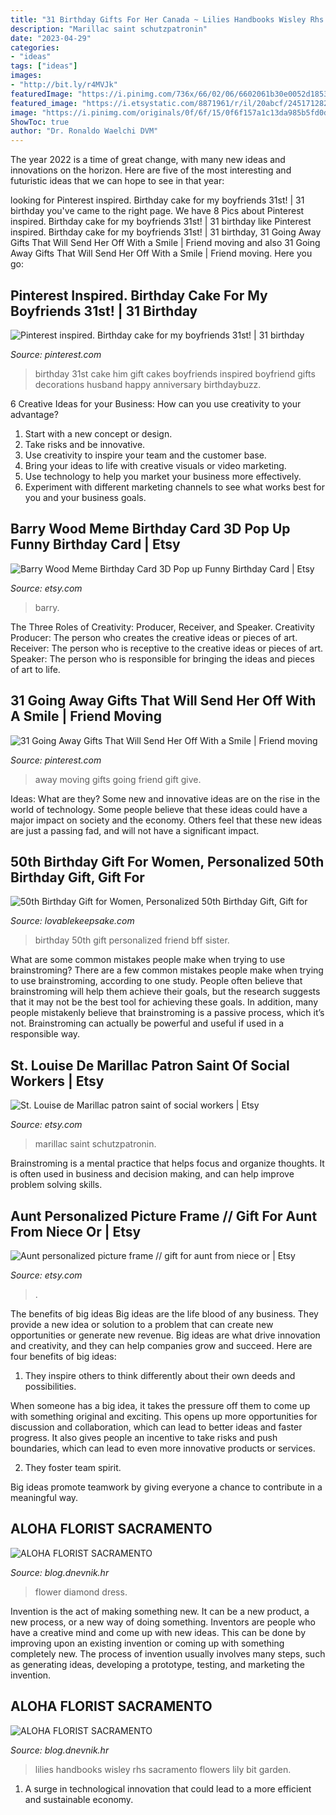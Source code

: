 ```yaml
---
title: "31 Birthday Gifts For Her Canada ~ Lilies Handbooks Wisley Rhs Sacramento Flowers Lily Bit Garden"
description: "Marillac saint schutzpatronin"
date: "2023-04-29"
categories:
- "ideas"
tags: ["ideas"]
images:
- "http://bit.ly/r4MVJk"
featuredImage: "https://i.pinimg.com/736x/66/02/06/6602061b30e0052d185323da83298d96.jpg"
featured_image: "https://i.etsystatic.com/8871961/r/il/20abcf/2451712823/il_1588xN.2451712823_31x4.jpg"
image: "https://i.pinimg.com/originals/0f/6f/15/0f6f157a1c13da985b5fd0d972a43c29.jpg"
ShowToc: true
author: "Dr. Ronaldo Waelchi DVM"
---
```



The year 2022 is a time of great change, with many new ideas and innovations on the horizon. Here are five of the most interesting and futuristic ideas that we can hope to see in that year:

	

		
looking for Pinterest inspired. Birthday cake for my boyfriends 31st! | 31 birthday you've came to the right page. We have 8 Pics about Pinterest inspired. Birthday cake for my boyfriends 31st! | 31 birthday like Pinterest inspired. Birthday cake for my boyfriends 31st! | 31 birthday, 31 Going Away Gifts That Will Send Her Off With a Smile | Friend moving and also 31 Going Away Gifts That Will Send Her Off With a Smile | Friend moving. Here you go:
		
    
## Pinterest Inspired. Birthday Cake For My Boyfriends 31st! | 31 Birthday

<img loading=lazy src="https://i.pinimg.com/originals/0f/6f/15/0f6f157a1c13da985b5fd0d972a43c29.jpg" onerror="this.onerror=null;this.src='https://tse1.mm.bing.net/th?id=OIP.OvGseTlDa7AKTVeZ2leGgAHaJ4&amp;pid=15.1';" alt="Pinterest inspired. Birthday cake for my boyfriends 31st! | 31 birthday">

_Source: pinterest.com_

>birthday 31st cake him gift cakes boyfriends inspired boyfriend gifts decorations husband happy anniversary birthdaybuzz. 

	

6 Creative Ideas for your Business: How can you use creativity to your advantage?
1. Start with a new concept or design.
2. Take risks and be innovative.
3. Use creativity to inspire your team and the customer base. 
4. Bring your ideas to life with creative visuals or video marketing. 
5. Use technology to help you market your business more effectively. 
6. Experiment with different marketing channels to see what works best for you and your business goals.

    
## Barry Wood Meme Birthday Card 3D Pop Up Funny Birthday Card | Etsy

<img loading=lazy src="https://i.etsystatic.com/25227939/r/il/428e18/3273410174/il_794xN.3273410174_nikq.jpg" onerror="this.onerror=null;this.src='https://tse4.mm.bing.net/th?id=OIP._7Ud24cUViqngZSYuxTxvwHaHa&amp;pid=15.1';" alt="Barry Wood Meme Birthday Card 3D Pop up Funny Birthday Card | Etsy">

_Source: etsy.com_

>barry. 

	

The Three Roles of Creativity: Producer, Receiver, and Speaker.
Creativity Producer: The person who creates the creative ideas or pieces of art.
Receiver: The person who is receptive to the creative ideas or pieces of art. 
Speaker: The person who is responsible for bringing the ideas and pieces of art to life.

    
## 31 Going Away Gifts That Will Send Her Off With A Smile | Friend Moving

<img loading=lazy src="https://i.pinimg.com/736x/66/02/06/6602061b30e0052d185323da83298d96.jpg" onerror="this.onerror=null;this.src='https://tse4.mm.bing.net/th?id=OIP.MbASGYYqLGhuS04a61SWNQHaLH&amp;pid=15.1';" alt="31 Going Away Gifts That Will Send Her Off With a Smile | Friend moving">

_Source: pinterest.com_

>away moving gifts going friend gift give. 

	

Ideas: What are they?
Some new and innovative ideas are on the rise in the world of technology. Some people believe that these ideas could have a major impact on society and the economy. Others feel that these new ideas are just a passing fad, and will not have a significant impact.

    
## 50th Birthday Gift For Women, Personalized 50th Birthday Gift, Gift For

<img loading=lazy src="https://i.etsystatic.com/12577797/r/il/901f2a/2218564215/il_fullxfull.2218564215_6kpt.jpg" onerror="this.onerror=null;this.src='https://tse4.mm.bing.net/th?id=OIP.aBKSQDuOzjVc9BAQMrNNkQHaHa&amp;pid=15.1';" alt="50th Birthday Gift for Women, Personalized 50th Birthday Gift, Gift for">

_Source: lovablekeepsake.com_

>birthday 50th gift personalized friend bff sister. 

	

What are some common mistakes people make when trying to use brainstroming?
There are a few common mistakes people make when trying to use brainstroming, according to one study. People often believe that brainstroming will help them achieve their goals, but the research suggests that it may not be the best tool for achieving these goals. In addition, many people mistakenly believe that brainstroming is a passive process, which it’s not. Brainstroming can actually be powerful and useful if used in a responsible way.

    
## St. Louise De Marillac Patron Saint Of Social Workers | Etsy

<img loading=lazy src="https://i.etsystatic.com/8871961/r/il/20abcf/2451712823/il_1588xN.2451712823_31x4.jpg" onerror="this.onerror=null;this.src='https://tse3.mm.bing.net/th?id=OIP.Z8MaCgMEEQQV3X7ly89BtgHaJQ&amp;pid=15.1';" alt="St. Louise de Marillac patron saint of social workers | Etsy">

_Source: etsy.com_

>marillac saint schutzpatronin. 

	

Brainstroming is a mental practice that helps focus and organize thoughts. It is often used in business and decision making, and can help improve problem solving skills.

    
## Aunt Personalized Picture Frame // Gift For Aunt From Niece Or | Etsy

<img loading=lazy src="https://i.etsystatic.com/13999676/r/il/2295e9/1724814895/il_794xN.1724814895_ezp4.jpg" onerror="this.onerror=null;this.src='https://tse1.mm.bing.net/th?id=OIP.5wqi66iOQyu1Y6YpFT0rTgHaFj&amp;pid=15.1';" alt="Aunt personalized picture frame // gift for aunt from niece or | Etsy">

_Source: etsy.com_

>. 

	

The benefits of big ideas
Big ideas are the life blood of any business. They provide a new idea or solution to a problem that can create new opportunities or generate new revenue. Big ideas are what drive innovation and creativity, and they can help companies grow and succeed. Here are four benefits of big ideas:
1. They inspire others to think differently about their own deeds and possibilities.

When someone has a big idea, it takes the pressure off them to come up with something original and exciting. This opens up more opportunities for discussion and collaboration, which can lead to better ideas and faster progress. It also gives people an incentive to take risks and push boundaries, which can lead to even more innovative products or services.

2. They foster team spirit.

Big ideas promote teamwork by giving everyone a chance to contribute in a meaningful way.

    
## ALOHA FLORIST SACRAMENTO

<img loading=lazy src="http://bit.ly/r4MVJk" onerror="this.onerror=null;this.src='https://tse1.mm.bing.net/th?id=OIP.VvdVlf0nPR-GOk8ZFaTKBgAAAA&amp;pid=15.1';" alt="ALOHA FLORIST SACRAMENTO">

_Source: blog.dnevnik.hr_

>flower diamond dress. 

	

Invention is the act of making something new. It can be a new product, a new process, or a new way of doing something. Inventors are people who have a creative mind and come up with new ideas. This can be done by improving upon an existing invention or coming up with something completely new. The process of invention usually involves many steps, such as generating ideas, developing a prototype, testing, and marketing the invention.

    
## ALOHA FLORIST SACRAMENTO

<img loading=lazy src="http://bit.ly/oJuiZQ" onerror="this.onerror=null;this.src='https://tse4.mm.bing.net/th?id=OIP.zxmN_UeBW7vqy7BlX-eg4wAAAA&amp;pid=15.1';" alt="ALOHA FLORIST SACRAMENTO">

_Source: blog.dnevnik.hr_

>lilies handbooks wisley rhs sacramento flowers lily bit garden. 

	

1. A surge in technological innovation that could lead to a more efficient and sustainable economy. 

